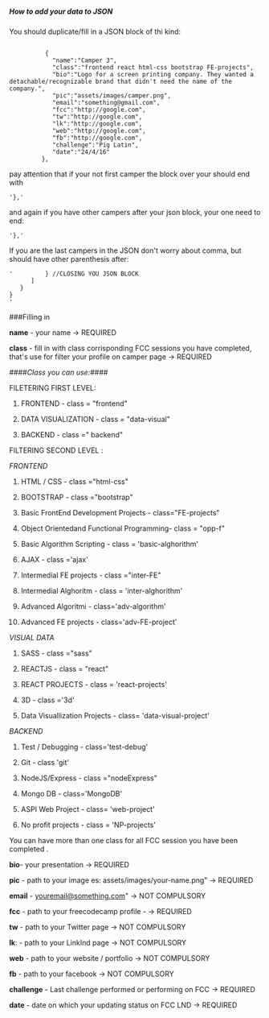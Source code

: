 ##### How to add your data to JSON


You should duplicate/fill in a JSON block of thi kind:
```

          {
            "name":"Camper 3",
            "class":"frontend react html-css bootstrap FE-projects",
            "bio":"Logo for a screen printing company. They wanted a detachable/recognizable brand that didn't need the name of the company.",
            "pic":"assets/images/camper.png",
            "email":"something@gmail.com",
            "fcc":"http://google.com",
            "tw":"http://google.com",
            "lk":"http://google.com",
            "web":"http://google.com",
            "fb":"http://google.com",
            "challenge":"Pig Latin",
            "date":"24/4/16"
         },
```

pay attention that if your not first camper the block over your should end with

```
'},'
```

and again if you have other campers after your json block, your one need to end:

```
'},'
```

If you are the last campers in the JSON don't worry about comma, but should have other parenthesis after:

```
'         } //CLOSING YOU JSON BLOCK
      ]
   }
}
'
```

###Filling in

**name** - your name -> REQUIRED

**class** - fill in with class corrisponding FCC sessions you have completed, that's use for filter your profile on camper page -> REQUIRED

####*Class you can use:*####

FILETERING FIRST LEVEL:

1. FRONTEND - class = "frontend"

2. DATA VISUALIZATION - class = "data-visual"

3. BACKEND - class =" backend"

FILTERING SECOND LEVEL :

*FRONTEND*

1. HTML / CSS - class ="html-css"

2. BOOTSTRAP  - class ="bootstrap"

3. Basic FrontEnd Development Projects - class="FE-projects"

4. Object Orientedand Functional Programming- class = "opp-f"

5. Basic Algorithm Scripting - class = 'basic-alghorithm'

6. AJAX - class ='ajax'

7. Intermedial FE projects - class ="inter-FE"

8. Intermedial Alghoritm - class = 'inter-alghorithm'

9. Advanced Algoritmi - class='adv-algorithm'

10. Advanced FE projects - class='adv-FE-project'

*VISUAL DATA*

1. SASS - class ="sass"

2. REACTJS - class = "react"

3. REACT PROJECTS - class = 'react-projects'

4. 3D - class ='3d'

5. Data Visuallization Projects - class= 'data-visual-project'


*BACKEND*

1. Test / Debugging - class='test-debug'

2. Git - class 'git'

3. NodeJS/Express - class ="nodeExpress"

4. Mongo DB - class='MongoDB'

5. ASPI Web Project - class= 'web-project'

6. No profit projects - class = 'NP-projects'


You can have more than one class for all FCC session you have been completed .


**bio**- your presentation -> REQUIRED

**pic** - path to your image es: assets/images/your-name.png" -> REQUIRED

**email** - youremail@something.com"   -> NOT COMPULSORY

**fcc**  -  path to your freecodecamp profile - -> REQUIRED

**tw** - path to your Twitter page -> NOT COMPULSORY

**lk**: - path to your LinkInd page -> NOT COMPULSORY

**web**  - path to your website / portfolio -> NOT COMPULSORY

**fb** - path to your facebook -> NOT COMPULSORY

**challenge** - Last  challenge performed or performing on FCC -> REQUIRED

**date** - date on which your updating status on FCC LND -> REQUIRED
